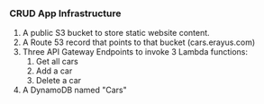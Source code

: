### CRUD App Infrastructure
1. A public S3 bucket to store static website content.
2. A Route 53 record that points to that bucket (cars.erayus.com)
3. Three API Gateway Endpoints to invoke 3 Lambda functions:
   1. Get all cars
   2. Add a car
   3. Delete a car
4. A DynamoDB named "Cars"